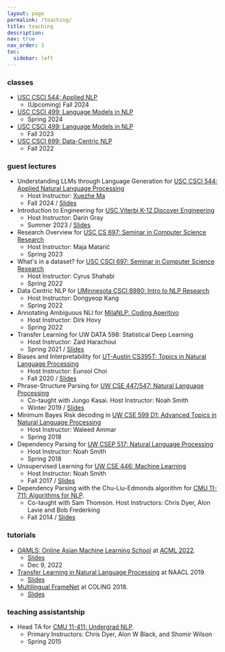 ```yaml
---
layout: page
permalink: /teaching/
title: teaching
description:
nav: true
nav_order: 3
toc:
  sidebar: left
---
```


<!-- For now, this page is assumed to be a static description of your courses. You can convert it to a collection similar to `_projects/` so that you can have a dedicated page for each course.

Organize your courses by years, topics, or universities, however you like! -->

### classes

- [USC CSCI 544: Applied NLP](../new_teaching/)
    * (Upcoming) Fall 2024
- [USC CSCI 499: Language Models in NLP](https://swabhs.com/sp24-csci499-lm4nlp/)
    * Spring 2024
- [USC CSCI 499: Language Models in NLP](https://swabhs.com/fall23-csci499-lm4nlp/)
    * Fall 2023
- [USC CSCI 699: Data-Centric NLP](http://swabhs.com/csci699-dcnlp/)
    * Fall 2022

### guest lectures


- Understanding LLMs through Language Generation for [USC CSCI 544: Applied Natural Language Processing](https://web-app.usc.edu/soc/syllabus/20241/30063.pdf)
    * Host Instructor: [Xuezhe Ma](https://xuezhemax.github.io/)
    * Fall 2024 / [Slides](../assets/pdf/talks/2024-04-04-CSCI544-Guest_Lecture-Understanding-through-Generation.pdf)
- Introduction to Engineering for [USC Viterbi K-12 Discover Engineering](https://viterbik12.usc.edu/discoverengineering/)
    * Host Instructor: Darin Gray
    * Summer 2023 / [Slides](../assets/pdf/talks/2023-06-nlp-and-lms-viterbi-k-12-intro-to-engg.pdf)
- Research Overview for [USC CS 697: Seminar in Computer Science Research](https://catalogue.usc.edu/preview_course_nopop.php?catoid=12&coid=181925)
    * Host Instructor: Maja Matarić
    * Spring 2023
- What's in a dataset? for [USC CSCI 697: Seminar in Computer Science Research](https://catalogue.usc.edu/preview_course_nopop.php?catoid=12&coid=181925)
    * Host Instructor: Cyrus Shahabi
    * Spring 2022
- Data Centric NLP for [UMinnesota CSCI 8980: Intro to NLP Research](https://dykang.github.io/classes/csci8980/S21/index.html)
    * Host Instructor: Dongyeop Kang
    * Spring 2022
- Annotating Ambiguous NLI for [MilaNLP: Coding Aperitivo](https://milanlproc.github.io/)
    * Host Instructor: Dirk Hovy
    * Spring 2022
- Transfer Learning for UW DATA 598: Statistical Deep Learning
    * Host Instructor: Zaid Harachoui
    * Spring 2021 / [Slides](../assets/pdf/talks/swabha-uw-data-598-tl.pdf)
- Biases and Interpretability for [UT-Austin CS395T: Topics in Natural Language Processing](https://www.cs.utexas.edu/~eunsol/courses/cs395t_fa20/index.html)
    * Host Instructor: Eunsol Choi
    * Fall 2020 / [Slides](../assets/pdf/talks/utaustin-guest-lecture-biases-and-interpretability.pdf)
- Phrase-Structure Parsing for [UW CSE 447/547: Natural Language Processing](https://courses.cs.washington.edu/courses/cse447/19wi/)
    * Co-taught with Jungo Kasai. Host Instructor: Noah Smith
    * Winter 2019 / [Slides](../assets/pdf/talks/uw-cse-447-547m-dependency-syntax-and-parsing.pdf)
- Minimum Bayes Risk decoding in [UW CSE 599 D1: Advanced Topics in Natural Language Processing](https://wammar.github.io/2018sp_uw_cse_599/)
    * Host Instructor: Waleed Ammar
    * Spring 2018
- Dependency Parsing for [UW CSEP 517: Natural Language Processing](https://courses.cs.washington.edu/courses/csep517/17sp/)
    * Host Instructor: Noah Smith
    * Spring 2018
- Unsupervised Learning for [UW CSE 446: Machine Learning](https://courses.cs.washington.edu/courses/cse446/17au/)
    * Host Instructor: Noah Smith
    * Fall 2017 / [Slides](https://courses.cs.washington.edu/courses/cse446/17au/unsup.pdf)
- Dependency Parsing with the Chu-Liu-Edmonds algorithm for [CMU 11-711: Algorithms for NLP](http://demo.clab.cs.cmu.edu/11711fa18/).
    * Co-taught with Sam Thomson. Host Instructors: Chris Dyer, Alon Lavie and Bob Frederking
    * Fall 2014 / [Slides](../assets/pdf/talks/cle.pdf)


### tutorials


- [OAMLS: Online Asian Machine Learning School](https://www.acml-conf.org/2022/oamls.html) at [ACML 2022](https://www.acml-conf.org/2022/index.html).
    * [Slides](https://drive.google.com/file/d/1Wb8jgTpE0FOBjlkZyxRHTfOKwm77mZ-2/view?usp=share_link)
    * Dec 9, 2022
- [Transfer Learning in Natural Language Processing](https://www.aclweb.org/anthology/N19-5004/) at NAACL 2019.
    * [Slides](https://docs.google.com/presentation/d/1fIhGikFPnb7G5kr58OvYC3GN4io7MznnM0aAgadvJfc)
- [Multilingual FrameNet](https://berkeleyfn.framenetbr.ufjf.br/COLINGtutorial) at COLING 2018.
    * [Slides](https://github.com/swabhs/coling18tutorial/)





### teaching assistantship

- Head TA for [CMU 11-411: Undergrad NLP](http://demo.clab.cs.cmu.edu/NLP/).
    * Primary Instructors: Chris Dyer, Alon W Black, and Shomir Wilson
    * Spring 2015

